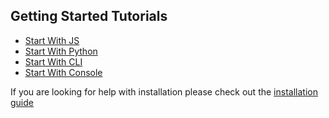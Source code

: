 ## Getting Started Tutorials

   - [Start With JS](Intro_Tutorials/Start_with_JS.md)
   - [Start With Python](Intro_Tutorials/Start_With_Python.md)
   - [Start With CLI](Intro_Tutorials/Start_With_CLI.md)
   - [Start With Console](Intro_Tutorials/Start_With_Console.md)
   
   If you are looking for help with installation please check out the [installation guide](doc/README?id=getting-started)
